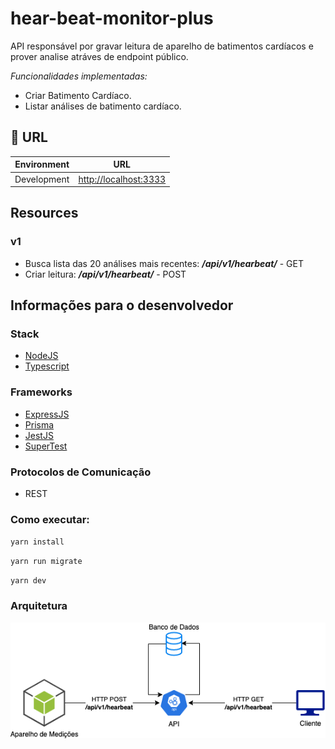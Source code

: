 # hear-beat-monitor-plus

API responsável por gravar leitura de aparelho de batimentos cardíacos e prover analise atráves de endpoint público.

_Funcionalidades implementadas:_
- Criar Batimento Cardíaco.
- Listar análises de batimento cardíaco.

## 🔗 URL

| Environment   | URL                                                                       |
| -----------   | ------------------------------------------------------------------------- |
| Development   | <http://localhost:3333>         |


## Resources

### v1
 - Busca lista das 20 análises mais recentes: ***/api/v1/hearbeat/*** - GET
 - Criar leitura: ***/api/v1/hearbeat/*** - POST

## Informações para o desenvolvedor

### Stack

- [NodeJS](https://nodejs.org/en/)
- [Typescript](https://www.typescriptlang.org/)

### Frameworks

- [ExpressJS](https://expressjs.com/pt-br/)
- [Prisma](https://www.prisma.io/)
- [JestJS](https://jestjs.io/)
- [SuperTest](https://github.com/visionmedia/supertest#readme)

### Protocolos de Comunicação

- REST

### Como executar:

`yarn install`

`yarn run migrate`

`yarn dev`

### Arquitetura

![Arquitetura](./assets/architecture.png)


